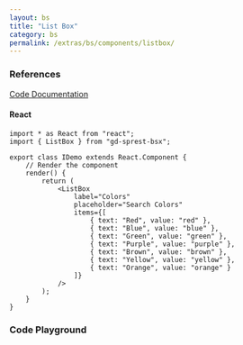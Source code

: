 ```yaml
---
layout: bs
title: "List Box"
category: bs
permalink: /extras/bs/components/listbox/
---
```


### References

<div class="bs">
    <div class="list-group">
        <a class="list-group-item list-group-item-action" href="/docs/sprest-bs/modules/_components_listbox_d_.html">Code Documentation</a>
    </div>
</div>

#### React

```tsx
import * as React from "react";
import { ListBox } from "gd-sprest-bsx";

export class IDemo extends React.Component {
    // Render the component
    render() {
        return (
            <ListBox
                label="Colors"
                placeholder="Search Colors"
                items={[
                    { text: "Red", value: "red" },
                    { text: "Blue", value: "blue" },
                    { text: "Green", value: "green" },
                    { text: "Purple", value: "purple" },
                    { text: "Brown", value: "brown" },
                    { text: "Yellow", value: "yellow" },
                    { text: "Orange", value: "orange" }
                ]}
            />
        );
    }
}
```

### Code Playground

<div id="playground" class="bs"></div>
<script type="text/javascript">
    // Wait for the page to load
    window.addEventListener("load", function() {
        // Create the code editor
        var editor = CodeEditor(document.getElementById("playground"), true, [
            '// Create the list box',
            'Components.ListBox({',
            '\tel: app,',
            '\tlabel: "Colors",',
            '\tplaceholder: "Search Colors",',
            '\titems: [',
            '\t\t{ text: "Red", value: "red" },',
            '\t\t{ text: "Blue", value: "blue" },',
            '\t\t{ text: "Green", value: "green" },',
            '\t\t{ text: "Purple", value: "purple" },',
            '\t\t{ text: "Brown", value: "brown" },',
            '\t\t{ text: "Yellow", value: "yellow" },',
            '\t\t{ text: "Orange", value: "orange" }',
            '\t]',
            '});'
        ].join('\n'));
    });
</script>